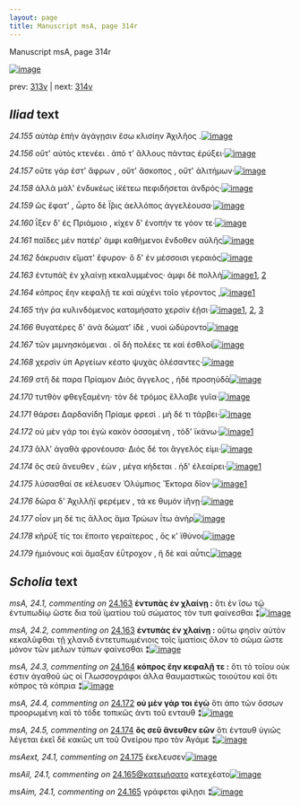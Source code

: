 ```yaml
---
layout: page
title: Manuscript msA, page 314r
---
```


Manuscript msA, page 314r

[![image](http://www.homermultitext.org/iipsrv?OBJ=IIP,1.0&FIF=/project/homer/pyramidal/deepzoom/hmt/vaimg/2017a/VA314RN_0484.tif&WID=100&CVT=JPEG)](http://www.homermultitext.org/ict2/?urn=urn:cite2:hmt:vaimg.2017a:VA314RN_0484)

prev:  [313v](../313v/) | next:  [314v](../314v/)

## *Iliad* text

*24.155* <a id="24.155"/> αὐτὰρ ἐπὴν ἀγάγῃσιν ἔσω κλισίην Ἀχιλῆος .[![image](http://www.homermultitext.org/iipsrv?OBJ=IIP,1.0&FIF=/project/homer/pyramidal/deepzoom/hmt/vaimg/2017a/VA314RN_0484.tif&RGN=0.229,0.1862,0.42,0.0323&WID=1000&CVT=JPEG)](http://www.homermultitext.org/ict2/?urn=urn:cite2:hmt:vaimg.2017a:VA314RN_0484@0.229,0.1862,0.42,0.0323)

*24.156* <a id="24.156"/> οὔτ' αὐτὸς κτενέει . ἀπό τ' ἄλλους πάντας ἐρύξει·[![image](http://www.homermultitext.org/iipsrv?OBJ=IIP,1.0&FIF=/project/homer/pyramidal/deepzoom/hmt/vaimg/2017a/VA314RN_0484.tif&RGN=0.223,0.211,0.431,0.0263&WID=1000&CVT=JPEG)](http://www.homermultitext.org/ict2/?urn=urn:cite2:hmt:vaimg.2017a:VA314RN_0484@0.223,0.211,0.431,0.0263)

*24.157* <a id="24.157"/> οὔτε γάρ ἐστ' ἄφρων , οὔτ' ἄσκοπος , οὔτ' ἀλιτήμων·[![image](http://www.homermultitext.org/iipsrv?OBJ=IIP,1.0&FIF=/project/homer/pyramidal/deepzoom/hmt/vaimg/2017a/VA314RN_0484.tif&RGN=0.224,0.2327,0.437,0.024&WID=1000&CVT=JPEG)](http://www.homermultitext.org/ict2/?urn=urn:cite2:hmt:vaimg.2017a:VA314RN_0484@0.224,0.2327,0.437,0.024)

*24.158* <a id="24.158"/> ἀλλὰ μάλ' ἐνδυκέως ἱ̈κέτεω πεφιδήσεται ἀνδρός·[![image](http://www.homermultitext.org/iipsrv?OBJ=IIP,1.0&FIF=/project/homer/pyramidal/deepzoom/hmt/vaimg/2017a/VA314RN_0484.tif&RGN=0.219,0.2508,0.455,0.0233&WID=1000&CVT=JPEG)](http://www.homermultitext.org/ict2/?urn=urn:cite2:hmt:vaimg.2017a:VA314RN_0484@0.219,0.2508,0.455,0.0233)

*24.159* <a id="24.159"/> ὣς ἔφατ' , ὦρτο δὲ Ϊ̂ρις ἀελλόπος ἀγγελέουσα·[![image](http://www.homermultitext.org/iipsrv?OBJ=IIP,1.0&FIF=/project/homer/pyramidal/deepzoom/hmt/vaimg/2017a/VA314RN_0484.tif&RGN=0.221,0.268,0.433,0.0248&WID=1000&CVT=JPEG)](http://www.homermultitext.org/ict2/?urn=urn:cite2:hmt:vaimg.2017a:VA314RN_0484@0.221,0.268,0.433,0.0248)

*24.160* <a id="24.160"/> ΐξεν δ' ἐς Πριάμοιο , κίχεν δ' ἐνοπήν τε γόον τε·[![image](http://www.homermultitext.org/iipsrv?OBJ=IIP,1.0&FIF=/project/homer/pyramidal/deepzoom/hmt/vaimg/2017a/VA314RN_0484.tif&RGN=0.226,0.2845,0.441,0.0255&WID=1000&CVT=JPEG)](http://www.homermultitext.org/ict2/?urn=urn:cite2:hmt:vaimg.2017a:VA314RN_0484@0.226,0.2845,0.441,0.0255)

*24.161* <a id="24.161"/> παῖδες μὲν πατέρ' ἀμφι καθήμενοι ἔνδοθεν αὐλῆς[![image](http://www.homermultitext.org/iipsrv?OBJ=IIP,1.0&FIF=/project/homer/pyramidal/deepzoom/hmt/vaimg/2017a/VA314RN_0484.tif&RGN=0.223,0.3056,0.462,0.0233&WID=1000&CVT=JPEG)](http://www.homermultitext.org/ict2/?urn=urn:cite2:hmt:vaimg.2017a:VA314RN_0484@0.223,0.3056,0.462,0.0233)

*24.162* <a id="24.162"/> δάκρυσιν εἵματ' ἔφυρον· ὃ δ' ἐν μέσσοισι γεραιὸς[![image](http://www.homermultitext.org/iipsrv?OBJ=IIP,1.0&FIF=/project/homer/pyramidal/deepzoom/hmt/vaimg/2017a/VA314RN_0484.tif&RGN=0.221,0.3228,0.458,0.0255&WID=1000&CVT=JPEG)](http://www.homermultitext.org/ict2/?urn=urn:cite2:hmt:vaimg.2017a:VA314RN_0484@0.221,0.3228,0.458,0.0255)

*24.163* <a id="24.163"/> ἐντυπά̆ς ἐν χλαίνῃ κεκαλυμμένος· ἀμφι δὲ πολλὴ[![image](http://www.homermultitext.org/iipsrv?OBJ=IIP,1.0&FIF=/project/homer/pyramidal/deepzoom/hmt/vaimg/2017a/VA314RN_0484.tif&RGN=0.219,0.3431,0.472,0.0248&WID=1000&CVT=JPEG)](http://www.homermultitext.org/ict2/?urn=urn:cite2:hmt:vaimg.2017a:VA314RN_0484@0.219,0.3431,0.472,0.0248)[1](#msA_24.1), [2](#msA_24.2)

*24.164* <a id="24.164"/> κόπρος ἔην κεφαλῇ τε καὶ αὐχένι τοῖο γέροντος ,[![image](http://www.homermultitext.org/iipsrv?OBJ=IIP,1.0&FIF=/project/homer/pyramidal/deepzoom/hmt/vaimg/2017a/VA314RN_0484.tif&RGN=0.221,0.3626,0.468,0.027&WID=1000&CVT=JPEG)](http://www.homermultitext.org/ict2/?urn=urn:cite2:hmt:vaimg.2017a:VA314RN_0484@0.221,0.3626,0.468,0.027)[1](#msA_24.3)

*24.165* <a id="24.165"/> τήν ῥα κυλινδόμενος καταμήσατο χερσὶν ἑῇσι·[![image](http://www.homermultitext.org/iipsrv?OBJ=IIP,1.0&FIF=/project/homer/pyramidal/deepzoom/hmt/vaimg/2017a/VA314RN_0484.tif&RGN=0.221,0.3829,0.461,0.0203&WID=1000&CVT=JPEG)](http://www.homermultitext.org/ict2/?urn=urn:cite2:hmt:vaimg.2017a:VA314RN_0484@0.221,0.3829,0.461,0.0203)[1](#msAim_24.X1), [2](#msAim_24.1), [3](#msAil_24.1)

*24.166* <a id="24.166"/> θυγατέρες δ' ἀνὰ δώματ' ἰ̈δὲ , νυοὶ ὠδύροντο[![image](http://www.homermultitext.org/iipsrv?OBJ=IIP,1.0&FIF=/project/homer/pyramidal/deepzoom/hmt/vaimg/2017a/VA314RN_0484.tif&RGN=0.222,0.4002,0.421,0.027&WID=1000&CVT=JPEG)](http://www.homermultitext.org/ict2/?urn=urn:cite2:hmt:vaimg.2017a:VA314RN_0484@0.222,0.4002,0.421,0.027)

*24.167* <a id="24.167"/> τῶν μιμνησκόμεναι . οἳ δὴ πολέες τε καὶ ἐσθλοὶ[![image](http://www.homermultitext.org/iipsrv?OBJ=IIP,1.0&FIF=/project/homer/pyramidal/deepzoom/hmt/vaimg/2017a/VA314RN_0484.tif&RGN=0.22,0.4204,0.442,0.0255&WID=1000&CVT=JPEG)](http://www.homermultitext.org/ict2/?urn=urn:cite2:hmt:vaimg.2017a:VA314RN_0484@0.22,0.4204,0.442,0.0255)

*24.168* <a id="24.168"/> χερσὶν ὑπ Αργείων κέατο ψυχὰς ὀλέσαντες·[![image](http://www.homermultitext.org/iipsrv?OBJ=IIP,1.0&FIF=/project/homer/pyramidal/deepzoom/hmt/vaimg/2017a/VA314RN_0484.tif&RGN=0.219,0.4414,0.428,0.0248&WID=1000&CVT=JPEG)](http://www.homermultitext.org/ict2/?urn=urn:cite2:hmt:vaimg.2017a:VA314RN_0484@0.219,0.4414,0.428,0.0248)

*24.169* <a id="24.169"/> στῆ δὲ παρα Πρίαμον Διὸς ἄγγελος , ἠδὲ προσηύδᾱ[![image](http://www.homermultitext.org/iipsrv?OBJ=IIP,1.0&FIF=/project/homer/pyramidal/deepzoom/hmt/vaimg/2017a/VA314RN_0484.tif&RGN=0.227,0.4602,0.444,0.0225&WID=1000&CVT=JPEG)](http://www.homermultitext.org/ict2/?urn=urn:cite2:hmt:vaimg.2017a:VA314RN_0484@0.227,0.4602,0.444,0.0225)

*24.170* <a id="24.170"/> τυτθὸν φθεγξαμένη· τὸν δὲ τρόμος ἔλλαβε γυῖα·[![image](http://www.homermultitext.org/iipsrv?OBJ=IIP,1.0&FIF=/project/homer/pyramidal/deepzoom/hmt/vaimg/2017a/VA314RN_0484.tif&RGN=0.22,0.4797,0.454,0.0233&WID=1000&CVT=JPEG)](http://www.homermultitext.org/ict2/?urn=urn:cite2:hmt:vaimg.2017a:VA314RN_0484@0.22,0.4797,0.454,0.0233)

*24.171* <a id="24.171"/> θάρσει Δαρδανίδη Πρίαμε φρεσὶ . μὴ δέ τι τάρβει·[![image](http://www.homermultitext.org/iipsrv?OBJ=IIP,1.0&FIF=/project/homer/pyramidal/deepzoom/hmt/vaimg/2017a/VA314RN_0484.tif&RGN=0.221,0.5,0.45,0.024&WID=1000&CVT=JPEG)](http://www.homermultitext.org/ict2/?urn=urn:cite2:hmt:vaimg.2017a:VA314RN_0484@0.221,0.5,0.45,0.024)

*24.172* <a id="24.172"/> οὐ μὲν γάρ τοι ἐγὼ κακὸν ὀσσομένη , τόδ' ϊκάνω·[![image](http://www.homermultitext.org/iipsrv?OBJ=IIP,1.0&FIF=/project/homer/pyramidal/deepzoom/hmt/vaimg/2017a/VA314RN_0484.tif&RGN=0.226,0.5165,0.431,0.0285&WID=1000&CVT=JPEG)](http://www.homermultitext.org/ict2/?urn=urn:cite2:hmt:vaimg.2017a:VA314RN_0484@0.226,0.5165,0.431,0.0285)[1](#msA_24.4)

*24.173* <a id="24.173"/> ἂλλ' ἀγαθὰ φρονέουσα· Διὸς δέ τοι ἄγγελός εἰμι·[![image](http://www.homermultitext.org/iipsrv?OBJ=IIP,1.0&FIF=/project/homer/pyramidal/deepzoom/hmt/vaimg/2017a/VA314RN_0484.tif&RGN=0.219,0.533,0.421,0.0285&WID=1000&CVT=JPEG)](http://www.homermultitext.org/ict2/?urn=urn:cite2:hmt:vaimg.2017a:VA314RN_0484@0.219,0.533,0.421,0.0285)

*24.174* <a id="24.174"/> ὃς σεῦ ἄνευθεν , ἐὼν , μέγα κήδεται . ἠδ' ἐλεαίρει·[![image](http://www.homermultitext.org/iipsrv?OBJ=IIP,1.0&FIF=/project/homer/pyramidal/deepzoom/hmt/vaimg/2017a/VA314RN_0484.tif&RGN=0.219,0.5541,0.438,0.0285&WID=1000&CVT=JPEG)](http://www.homermultitext.org/ict2/?urn=urn:cite2:hmt:vaimg.2017a:VA314RN_0484@0.219,0.5541,0.438,0.0285)[1](#msA_24.5)

*24.175* <a id="24.175"/> λύσασθαί σε κέλευσεν Ὀλύμπιος Ἕκτορα δῖον·[![image](http://www.homermultitext.org/iipsrv?OBJ=IIP,1.0&FIF=/project/homer/pyramidal/deepzoom/hmt/vaimg/2017a/VA314RN_0484.tif&RGN=0.211,0.5743,0.438,0.027&WID=1000&CVT=JPEG)](http://www.homermultitext.org/ict2/?urn=urn:cite2:hmt:vaimg.2017a:VA314RN_0484@0.211,0.5743,0.438,0.027)[1](#msAext_24.1)

*24.176* <a id="24.176"/> δῶρα δ' Ἀχιλλῆϊ φερέμεν , τά κε θυμὸν ἰ̈ήνῃ·[![image](http://www.homermultitext.org/iipsrv?OBJ=IIP,1.0&FIF=/project/homer/pyramidal/deepzoom/hmt/vaimg/2017a/VA314RN_0484.tif&RGN=0.223,0.5923,0.438,0.0248&WID=1000&CVT=JPEG)](http://www.homermultitext.org/ict2/?urn=urn:cite2:hmt:vaimg.2017a:VA314RN_0484@0.223,0.5923,0.438,0.0248)

*24.177* <a id="24.177"/> οἶον μη δέ τις ἄλλος ἅμα Τρώων ΐτω ἀνὴρ[![image](http://www.homermultitext.org/iipsrv?OBJ=IIP,1.0&FIF=/project/homer/pyramidal/deepzoom/hmt/vaimg/2017a/VA314RN_0484.tif&RGN=0.218,0.6089,0.39,0.0278&WID=1000&CVT=JPEG)](http://www.homermultitext.org/ict2/?urn=urn:cite2:hmt:vaimg.2017a:VA314RN_0484@0.218,0.6089,0.39,0.0278)

*24.178* <a id="24.178"/> κῆρύξ τίς τοι ἕποιτο γεραίτερος , ὅς κ' ϊθύνοι[![image](http://www.homermultitext.org/iipsrv?OBJ=IIP,1.0&FIF=/project/homer/pyramidal/deepzoom/hmt/vaimg/2017a/VA314RN_0484.tif&RGN=0.224,0.6291,0.428,0.0278&WID=1000&CVT=JPEG)](http://www.homermultitext.org/ict2/?urn=urn:cite2:hmt:vaimg.2017a:VA314RN_0484@0.224,0.6291,0.428,0.0278)

*24.179* <a id="24.179"/> ἡμιόνους καὶ ἄμαξαν ἐΰτροχον , ἥ δὲ καὶ αὖτις[![image](http://www.homermultitext.org/iipsrv?OBJ=IIP,1.0&FIF=/project/homer/pyramidal/deepzoom/hmt/vaimg/2017a/VA314RN_0484.tif&RGN=0.221,0.6471,0.428,0.0315&WID=1000&CVT=JPEG)](http://www.homermultitext.org/ict2/?urn=urn:cite2:hmt:vaimg.2017a:VA314RN_0484@0.221,0.6471,0.428,0.0315)

## *Scholia* text

*msA, 24.1, commenting on* [24.163](#24.163)  <a id="msA_24.1"/> **ἐντυπὰς ἐν χλαίνῃ :** ὅτι ἐν ἴσω τῷ ἐντυπωδίῳ ὥστε δια τοῦ ϊματίου τοῦ σώματος τὸν τυπ φαίνεσθαι ⁑[![image](http://www.homermultitext.org/iipsrv?OBJ=IIP,1.0&FIF=/project/homer/pyramidal/deepzoom/hmt/vaimg/2017a/VA314RN_0484.tif&RGN=0.694,0.3438,0.145,0.0631&WID=1000&CVT=JPEG)](http://www.homermultitext.org/ict2/?urn=urn:cite2:hmt:vaimg.2017a:VA314RN_0484@0.694,0.3438,0.145,0.0631)

*msA, 24.2, commenting on* [24.163](#24.163)  <a id="msA_24.2"/> **ἐντυπὰς ἐν χλαίνῃ :** οὕτω φησὶν αὐτὸν κεκαλῦφθαι τῇ χλανιδ ἐντετυπωμένιοις τοῖς ϊματίοις ὅλον τὸ σῶμα ὥστε μόνον τῶν μελων τύπων φαίνεσθαι ⁑[![image](http://www.homermultitext.org/iipsrv?OBJ=IIP,1.0&FIF=/project/homer/pyramidal/deepzoom/hmt/vaimg/2017a/VA314RN_0484.tif&RGN=0.681,0.4017,0.168,0.0901&WID=1000&CVT=JPEG)](http://www.homermultitext.org/ict2/?urn=urn:cite2:hmt:vaimg.2017a:VA314RN_0484@0.681,0.4017,0.168,0.0901)

*msA, 24.3, commenting on* [24.164](#24.164)  <a id="msA_24.3"/> **κόπρος ἔην κεφαλῇ τε :** ὅτι τὸ τοῖου οὐκ έστιν ἀγαθοῦ ὡς οἱ Γλωσσογράφοι ἀλλα θαυμαστικῶς τοιούτου καὶ ὅτι κόπρος τὰ κόπρια ⁑[![image](http://www.homermultitext.org/iipsrv?OBJ=IIP,1.0&FIF=/project/homer/pyramidal/deepzoom/hmt/vaimg/2017a/VA314RN_0484.tif&RGN=0.675,0.4827,0.168,0.0676&WID=1000&CVT=JPEG)](http://www.homermultitext.org/ict2/?urn=urn:cite2:hmt:vaimg.2017a:VA314RN_0484@0.675,0.4827,0.168,0.0676)

*msA, 24.4, commenting on* [24.172](#24.172)  <a id="msA_24.4"/> **οὐ μὲν γάρ τοι ἐγὼ** ὅτι ἀπο τῶν ὄσσων προορωμένη καὶ τὸ τόδε τοπικῶς ἀντι τοῦ ενταυθ ⁑[![image](http://www.homermultitext.org/iipsrv?OBJ=IIP,1.0&FIF=/project/homer/pyramidal/deepzoom/hmt/vaimg/2017a/VA314RN_0484.tif&RGN=0.675,0.5495,0.186,0.045&WID=1000&CVT=JPEG)](http://www.homermultitext.org/ict2/?urn=urn:cite2:hmt:vaimg.2017a:VA314RN_0484@0.675,0.5495,0.186,0.045)

*msA, 24.5, commenting on* [24.174](#24.174)  <a id="msA_24.5"/> **ὃς σεῦ ἄνευθεν εῶν** ὅτι ἐνταυθ ὑγιῶς λέγεται ἐκεῖ δὲ κακῶς υπ τοῦ Ονείρου προ τὸν Ἀγάμε ⁑[![image](http://www.homermultitext.org/iipsrv?OBJ=IIP,1.0&FIF=/project/homer/pyramidal/deepzoom/hmt/vaimg/2017a/VA314RN_0484.tif&RGN=0.665,0.5916,0.195,0.0465&WID=1000&CVT=JPEG)](http://www.homermultitext.org/ict2/?urn=urn:cite2:hmt:vaimg.2017a:VA314RN_0484@0.665,0.5916,0.195,0.0465)

*msAext, 24.1, commenting on* [24.175](#24.175)  <a id="msAext_24.1"/> ἐκελευσεν[![image](http://www.homermultitext.org/iipsrv?OBJ=IIP,1.0&FIF=/project/homer/pyramidal/deepzoom/hmt/vaimg/2017a/VA314RN_0484.tif&RGN=0.89,0.5736,0.051,0.0218&WID=1000&CVT=JPEG)](http://www.homermultitext.org/ict2/?urn=urn:cite2:hmt:vaimg.2017a:VA314RN_0484@0.89,0.5736,0.051,0.0218)

*msAil, 24.1, commenting on* [24.165@κατεμήσατο](#24.165@κατεμήσατο)  <a id="msAil_24.1"/> κατεχέατο[![image](http://www.homermultitext.org/iipsrv?OBJ=IIP,1.0&FIF=/project/homer/pyramidal/deepzoom/hmt/vaimg/2017a/VA314RN_0484.tif&RGN=0.438,0.3799,0.055,0.0098&WID=1000&CVT=JPEG)](http://www.homermultitext.org/ict2/?urn=urn:cite2:hmt:vaimg.2017a:VA314RN_0484@0.438,0.3799,0.055,0.0098)

*msAim, 24.1, commenting on* [24.165](#24.165)  <a id="msAim_24.1"/> γράφεται φίλῃσι ⁑[![image](http://www.homermultitext.org/iipsrv?OBJ=IIP,1.0&FIF=/project/homer/pyramidal/deepzoom/hmt/vaimg/2017a/VA314RN_0484.tif&RGN=0.663,0.3776,0.036,0.0285&WID=1000&CVT=JPEG)](http://www.homermultitext.org/ict2/?urn=urn:cite2:hmt:vaimg.2017a:VA314RN_0484@0.663,0.3776,0.036,0.0285)